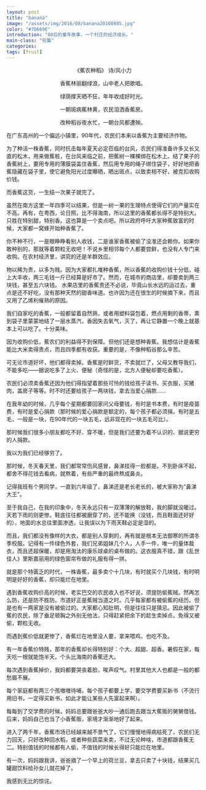 ```yaml
---
layout: post
title: "banana"
image: "/assets/img/2016/08/banana20160805.jpg"
color: "#7D669E"
introduction: "80后的童年故事，一个村庄的经济成长。"
main-class: "短篇"
categories: 
tags: [fruit]
---
```



<center>
《蕉农种稻》
诗/风小力

香蕉林丽翻绿浪，山中老人把歌唱。

绿荫撑天晒不狂，年年收成好时光。

一朝斑病蕉林黄，农民泪洒香蕉房。

改种稻谷夜水忙，一朝台风都遭殃。

</center>

在广东高州的一个偏远小镇里，90年代，农民们本来以香蕉为主要经济作物。

为了种活一株香蕉，同时抗击每年夏天必定莅临的台风，农民们得准备许多又长又直的松木，用来做蕉桩，在台风来临之前，把蕉树一棵棵绑在松木上。结了果子的香蕉树上，要用专用的薄膜袋盖住香蕉，然后用专用的绳子绑住袋子，好好地把香蕉隐藏在袋子里，使它避免阳光过度曝晒，晒出斑点，以致卖相不好，被克扣收购价钱。

而香蕉这货，一生结一次果子就完了。

虽然在南方这里一年四季可以结果，但是一树一果的生理特点使得它们的产量实在不高。再有，在粤西，论日照，比不得海南，所以这里的香蕉都长得不是特别大。只胜在特别甜，特别香。这也算是一个卖点吧。所以政府呼吁大家种蕉致富的时候，大家都一窝蜂开始种香蕉了。

你不种不行，一是眼睁睁看别人收钱，二是谁家香蕉被偷了没准还会赖你。如果你敢种别的，那就等着颗粒无收吧！不说乡里相邻每个人都要尝鲜，也没有人专门来收购。在农村经济里，讲究的还是羊群效应。

物以稀为贵，以多为贱。因为大家都扎堆种香蕉，所以香蕉的收购价钱十分低，碰上大丰收，两三毛钱一斤已经算是好市了。然而，在城市的商店里，却要卖到两三块钱，甚至五六块钱。
水果店里的香蕉贵还不必说，毕竟山长水远的运过去，重点是还不好吃，没有那种天然的甜香味道。也许因为还在很生的时候摘下来，而且又用了乙烯利催熟的原因。

我们自家吃的香蕉，一般都留着自然熟，或者用塑料袋包着，燃点用剩的香蒂，熏到袋子里蒙蒙地结了一层水蒸汽，香因失去氧气，灭了，再让它静置一个晚上就基本上可以吃了。十分美味。


因为收购价低，蕉农们的利益得不到保障。但他们还是想种香蕉。我想估计是香蕉能比大米卖得贵点，而且四季都有收获。重要的是，不像种稻谷那么辛苦。

可无论市道好坏，他们都得卖掉。香蕉是时鲜货，不卖就烂了，父母又教导我们，不能多吃——据说吃多了上火、便秘（奇怪的是，北方人便秘却要吃香蕉）。

农民们必须卖香蕉还因为他们得指望着那些可怜的钱给孩子读书、买衣服，买猪肉，盖房子等等。时不时还要给孩子一两块钱，拿去当爱心捐款......


在我年幼的时候，几乎每个星期都要回家问父母要钱，有时是书本费，有时是疫苗费，有时是爱心捐款（那时候的爱心捐款是额定的，每个孩子都必须捐，有时是五毛，一般是一块，在90年代的一块五毛，远非现在的一块五毛可比）。


那时候我们很多小朋友都吃不好、穿不暖，但是我们还要为着不认识的、据说更穷的人捐款。

我以为我们已经够穷了。

那时候，冬天春天里，我们都常常伤风感冒，鼻涕挂得一脸都是。不到卧床不起，都舍不得花钱去看病，就熬着，有些严重的最终熬成鼻炎。

记得我班有个男同学，一直到六年级了，鼻涕还是老长老长的，被大家称为“鼻涕大王”。

至于我自己，在我的印象中，冬天永远只有一双薄薄的解放鞋，我的脚就没暖过。天若下雨的则更惨。鞋底往往都被磨穿了的，还不能换（没钱，而且鞋面还好好的），地面的水总往里面渗透，让我误以为下雨天鞋必定是湿的。

而且，我们都没有像样的大衣，都是别人穿剩的，再有就是根本无法御寒的所谓冬季校服。记得有一件绿色外套，我们兄弟姐妹几个人，人手一件，唯一的量体裁衣，而且还超保暖，却是用淘汰的康乐球桌的桌布做的。这衣服真不错，跟《乱世佳人》里斯嘉丽用的绿色窗帘布做的礼服有得一拼。

就是那个特匮乏的时代，一株香蕉，最多卖个十几块，有时就买个几块钱，有时明明是好好的香蕉，却只能烂在地里。


遇到香蕉收购价高的时候，老实巴交的农民收入也不好说，须提防偷蕉贼。然再怎么防，还是防不胜防。市道好正是蕉贼当道之时。几乎每家都有被偷蕉的经历。但是也有一两家是没有被偷过的。大家都心知肚明，但是往往只是猜忌。因此被偷了蕉的农民，除了垂足顿胸之外别无他法，只得赶紧把余下的趁生卖掉点，免得又被偷，颗粒无收。

而遇到蕉价低就更惨了，香蕉烂在地里没人要，拿来喂鸡，也吃不及。

有一年香蕉价特贱，那年的香蕉却长得特别好：个大、超甜、超香。暑假在家，每天吃一根就能饱半天。个头比海南的香蕉还大。


每次遇到香蕉掉价，我妈都要哭丧着脸，唉声叹气。村里其他大人也都是一般的都愁眉不展。

每个家庭都有两三个孩嗷嗷待哺，每个孩子都要上学，要交学费要买新书（不流行用旧书，一定得买新书，如此才能让某些人先富起来啊）。

每每到了交学费的时候，妈妈总要跟爸爸大吵一通后跑去跟当大蕉贩的舅舅借钱。后来，妈妈自己也当了小香蕉贩，家境才渐渐地好了起来。

进入了两千年，香蕉市场已经越来越不景气了，它们慢慢地得病枯死了，农民们无力回天，只好改种回水稻，或者种些蔬菜来卖，不过无论种啥，市道都跟香蕉无二。特别值钱的时候都有人偷，不值钱的时候长得好只能烂在地里。

有一次，妈妈跟我讲，爸爸摘了一个早上的荷兰豆，拿去只卖了十块钱，结果买几罐甜饮料给孙女儿就花掉了。

我感到无比的惊诧。
